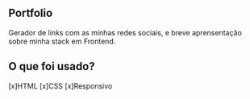 ## Portfolio

Gerador de links com as minhas redes sociais, e breve aprensentação sobre minha stack em Frontend.

## O que foi usado?

[x]HTML
[x]CSS
[x]Responsivo
